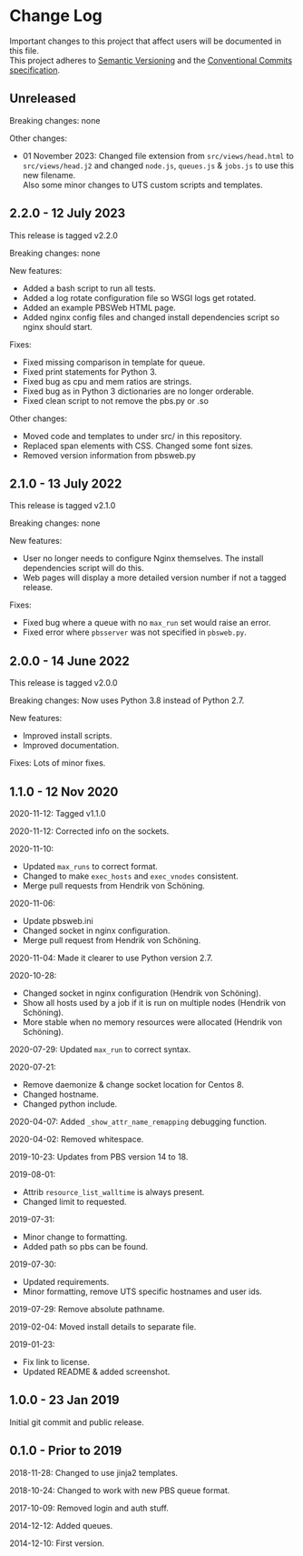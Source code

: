 # Change Log

Important changes to this project that affect users will be documented in this file.    
This project adheres to [Semantic Versioning](https://semver.org/spec/v2.0.0.html) and
the [Conventional Commits specification](https://www.conventionalcommits.org/en/v1.0.0/).

## Unreleased

Breaking changes: none

Other changes:

- 01 November 2023: Changed file extension from `src/views/head.html` to `src/views/head.j2`
  and changed `node.js`, `queues.js` & `jobs.js` to use this new filename.     
  Also some minor changes to UTS custom scripts and templates.

## 2.2.0 - 12 July 2023

This release is tagged v2.2.0

Breaking changes: none

New features:

- Added a bash script to run all tests.
- Added a log rotate configuration file so WSGI logs get rotated.
- Added an example PBSWeb HTML page.
- Added nginx config files and changed install dependencies script so nginx should start.

Fixes:

- Fixed missing comparison in template for queue.
- Fixed print statements for Python 3.
- Fixed bug as cpu and mem ratios are strings.
- Fixed bug as in Python 3 dictionaries are no longer orderable.
- Fixed clean script to not remove the pbs.py or .so

Other changes:

- Moved code and templates to under src/ in this repository.
- Replaced span elements with CSS. Changed some font sizes.
- Removed version information from pbsweb.py

## 2.1.0 - 13 July 2022

This release is tagged v2.1.0

Breaking changes: none

New features:

- User no longer needs to configure Nginx themselves. The install dependencies script will do this.
- Web pages will display a more detailed version number if not a tagged release.

Fixes:

- Fixed bug where a queue with no `max_run` set would raise an error.
- Fixed error where `pbsserver` was not specified in `pbsweb.py`.

## 2.0.0 - 14 June 2022

This release is tagged v2.0.0

Breaking changes: Now uses Python 3.8 instead of Python 2.7.

New features:

- Improved install scripts.
- Improved documentation.

Fixes: Lots of minor fixes.

## 1.1.0 - 12 Nov 2020

2020-11-12: Tagged v1.1.0

2020-11-12: Corrected info on the sockets.

2020-11-10:

 - Updated `max_runs` to correct format.
 - Changed to make `exec_hosts` and `exec_vnodes` consistent.
 - Merge pull requests from Hendrik von Schöning.

2020-11-06:

 - Update pbsweb.ini
 - Changed socket in nginx configuration. 
 - Merge pull request from Hendrik von Schöning.

2020-11-04: Made it clearer to use Python version 2.7.

2020-10-28:

 - Changed socket in nginx configuration (Hendrik von Schöning).
 - Show all hosts used by a job if it is run on multiple nodes (Hendrik von Schöning).
 - More stable when no memory resources were allocated (Hendrik von Schöning).
    
2020-07-29: Updated `max_run` to correct syntax.

2020-07-21:

 - Remove daemonize & change socket location for Centos 8.
 - Changed hostname.
 - Changed python include.

2020-04-07: Added `_show_attr_name_remapping` debugging function.

2020-04-02: Removed whitespace.

2019-10-23: Updates from PBS version 14 to 18.

2019-08-01:
 
 - Attrib `resource_list_walltime` is always present.
 - Changed limit to requested.

2019-07-31:

 - Minor change to formatting.
 - Added path so pbs can be found.

2019-07-30:

 - Updated requirements.
 - Minor formatting, remove UTS specific hostnames and user ids.

2019-07-29: Remove absolute pathname.

2019-02-04: Moved install details to separate file.

2019-01-23:

 - Fix link to license.
 - Updated README & added screenshot.

## 1.0.0 - 23 Jan 2019

Initial git commit and public release.

## 0.1.0 - Prior to 2019

2018-11-28: Changed to use jinja2 templates.

2018-10-24: Changed to work with new PBS queue format.

2017-10-09: Removed login and auth stuff.

2014-12-12: Added queues.

2014-12-10: First version.

